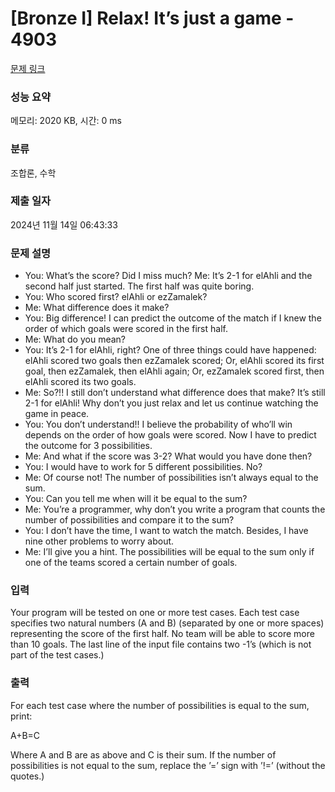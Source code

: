 # [Bronze I] Relax! It’s just a game - 4903 

[문제 링크](https://www.acmicpc.net/problem/4903) 

### 성능 요약

메모리: 2020 KB, 시간: 0 ms

### 분류

조합론, 수학

### 제출 일자

2024년 11월 14일 06:43:33

### 문제 설명

<ul>
	<li>You: What’s the score? Did I miss much? Me: It’s 2-1 for elAhli and the second half just started. The first half was quite boring. </li>
	<li>You: Who scored first? elAhli or ezZamalek? </li>
	<li>Me: What difference does it make?</li>
	<li>You: Big difference! I can predict the outcome of the match if I knew the order of which goals were scored in the first half.</li>
	<li>Me: What do you mean?</li>
	<li>You: It’s 2-1 for elAhli, right? One of three things could have happened: elAhli scored two goals then ezZamalek scored; Or, elAhli scored its first goal, then ezZamalek, then elAhli again; Or, ezZamalek scored first, then elAhli scored its two goals.</li>
	<li>Me: So?!! I still don’t understand what difference does that make? It’s still 2-1 for elAhli! Why don’t you just relax and let us continue watching the game in peace.</li>
	<li>You: You don’t understand!! I believe the probability of who’ll win depends on the order of how goals were scored. Now I have to predict the outcome for 3 possibilities.</li>
	<li>Me: And what if the score was 3-2? What would you have done then?</li>
	<li>You: I would have to work for 5 different possibilities. No?</li>
	<li>Me: Of course not! The number of possibilities isn’t always equal to the sum.</li>
	<li>You: Can you tell me when will it be equal to the sum?</li>
	<li>Me: You’re a programmer, why don’t you write a program that counts the number of possibilities and compare it to the sum?</li>
	<li>You: I don’t have the time, I want to watch the match. Besides, I have nine other problems to worry about.</li>
	<li>Me: I’ll give you a hint. The possibilities will be equal to the sum only if one of the teams scored a certain number of goals.</li>
</ul>

### 입력 

 <p>Your program will be tested on one or more test cases. Each test case specifies two natural numbers (A and B) (separated by one or more spaces) representing the score of the first half. No team will be able to score more than 10 goals. The last line of the input file contains two -1’s (which is not part of the test cases.)</p>

### 출력 

 <p>For each test case where the number of possibilities is equal to the sum, print:</p>

<p>A+B=C</p>

<p>Where A and B are as above and C is their sum. If the number of possibilities is not equal to the sum, replace the ’=’ sign with ’!=’ (without the quotes.)</p>

